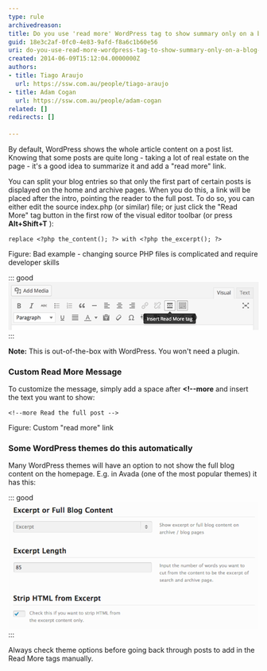 ```yaml
---
type: rule
archivedreason: 
title: Do you use 'read more' WordPress tag to show summary only on a blog list?
guid: 18e3c2af-0fc0-4e83-9afd-f8a6c1b60e56
uri: do-you-use-read-more-wordpress-tag-to-show-summary-only-on-a-blog-list
created: 2014-06-09T15:12:04.0000000Z
authors:
- title: Tiago Araujo
  url: https://ssw.com.au/people/tiago-araujo
- title: Adam Cogan
  url: https://ssw.com.au/people/adam-cogan
related: []
redirects: []

---
```


By default, WordPress shows the whole article content on a post list. Knowing that some posts are quite long - taking a lot of real estate on the page - it's a good idea to summarize it and add a "read more" link. 

<!--endintro-->

You can split your blog entries so that only the first part of certain posts is displayed on the home and archive pages. When you do this, a link will be placed after the intro, pointing the reader to the full post.
To do so, you can either edit the source index.php (or similar) file; or just click the "Read More" tag button in the first row of the visual editor toolbar (or press  **Alt+Shift+T** ):




```
replace <?php the_content(); ?> with <?php the_excerpt(); ?>
```


Figure: Bad example - changing source PHP files is complicated and require developer skills 

::: good  
![Figure: Good example - click on the "Read More" tag on the post visual editor](readmore-tag.png)  
:::

**Note:** This is out-of-the-box with WordPress. You won't need a plugin.

### Custom Read More Message

To customize the message, simply add a space after  **&lt;!--more** and insert the text you want to show:



```
<!--more Read the full post -->
```



Figure: Custom "read more" link

### Some WordPress themes do this automatically

Many WordPress themes will have an option to not show the full blog content on the homepage. E.g. in Avada (one of the most popular themes) it has this:


::: good  
![Figure: Many WordPress themes make it easier for you](excerpt.png)  
:::



Always check theme options before going back through posts to add in the Read More tags manually.
